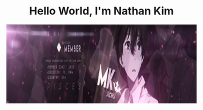 <h1 align="center">Hello World, I'm Nathan Kim </h1>
<p align="center">
  <img width="1400" height="210" src="/src/monokuroBanner.png">
</p>


